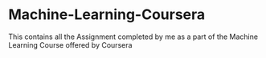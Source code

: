 # Machine-Learning-Coursera

This contains all the Assignment completed by me as a part of the Machine Learning Course offered by Coursera
